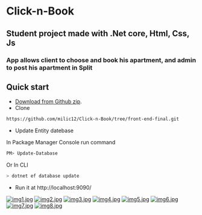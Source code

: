 # Click-n-Book

## Student project made with .Net core, Html, Css, Js
### App allows client to choose and book his apartment, and admin to post his apartment in Split

## Quick start

- [Download from Github zip](https://github.com/milic12/Click-n-Book/archive/front-end-final.zip).
- Clone
```bash
https://github.com/milic12/Click-n-Book/tree/front-end-final.git
```
- Update Entity datebase
 
In Package Manager Console run command
```bash
PM> Update-Database 
```
Or In CLI
```bash
> dotnet ef database update 
```
- Run it at http://localhost:9090/


[![img1.jpg](https://i.postimg.cc/QdrzWKMD/img1.jpg)](https://postimg.cc/w702CvJ4)
[![img2.jpg](https://i.postimg.cc/nzMStv34/img2.jpg)](https://postimg.cc/dkPj2TP3)
[![img3.jpg](https://i.postimg.cc/gJ5Scn7f/img3.jpg)](https://postimg.cc/sQY9wDsc)
[![img4.jpg](https://i.postimg.cc/JhrdpwJd/img4.jpg)](https://postimg.cc/gx7D0Tgv)
[![img5.jpg](https://i.postimg.cc/BZkk4V9X/img5.jpg)](https://postimg.cc/WtmX7S4v)
[![img6.jpg](https://i.postimg.cc/dtCX1jwn/img6.jpg)](https://postimg.cc/MvWt3Rcj)
[![img7.jpg](https://i.postimg.cc/QMfYP6JN/img7.jpg)](https://postimg.cc/gw6KLH71)
[![img8.jpg](https://i.postimg.cc/MpbF0ZcQ/img8.jpg)](https://postimg.cc/w1M2gpQq)
